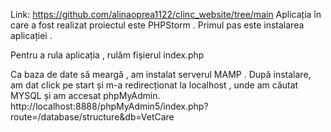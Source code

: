Link: https://github.com/alinaoprea1122/clinc_website/tree/main
Aplicația în care a fost realizat proiectul este PHPStorm . 
Primul pas este instalarea aplicației .


Pentru a rula aplicația , rulăm fișierul index.php

Ca baza de date să meargă , am instalat serverul MAMP . După instalare, am dat click pe start și m-a redirecționat la localhost , unde am căutat MYSQL și am accesat phpMyAdmin.
http://localhost:8888/phpMyAdmin5/index.php?route=/database/structure&db=VetCare
